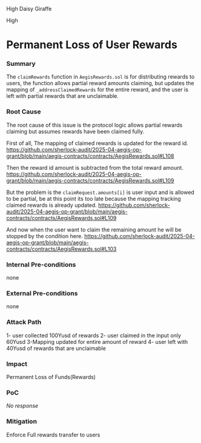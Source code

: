 High Daisy Giraffe

High

# Permanent Loss of User Rewards

### Summary

The `claimRewards` function in `AegisRewards.sol` is for distributing rewards to users, the function allows partial reward amounts claiming, but updates the mapping of `_addressClaimedRewards` for the entire reward, and the user is left with partial rewards that are unclaimable.

  

### Root Cause

The root cause of this issue is the protocol logic allows partial rewards claiming but assumes rewards have been claimed fully. 

First of all, The mapping of claimed rewards is updated for the reward id.
https://github.com/sherlock-audit/2025-04-aegis-op-grant/blob/main/aegis-contracts/contracts/AegisRewards.sol#L108

Then the reward id amount is subtracted from the total reward amount.
https://github.com/sherlock-audit/2025-04-aegis-op-grant/blob/main/aegis-contracts/contracts/AegisRewards.sol#L109



But the problem is the `claimRequest.amounts[i]` is user input and is allowed to be partial, be at this point its too late because the mapping tracking claimed rewards is already updated.
https://github.com/sherlock-audit/2025-04-aegis-op-grant/blob/main/aegis-contracts/contracts/AegisRewards.sol#L109





And now when the user want to claim the remaining amount he will be stopped by the condition here.
https://github.com/sherlock-audit/2025-04-aegis-op-grant/blob/main/aegis-contracts/contracts/AegisRewards.sol#L103

### Internal Pre-conditions

none

### External Pre-conditions

none

### Attack Path

1- user collected 100Yusd of rewards
2- user claimed in the input only 60Yusd 
3-Mapping updated for entire amount of reward
4- user left with 40Yusd of rewards that are unclaimable

### Impact

Permanent Loss of Funds(Rewards)

### PoC

_No response_

### Mitigation

Enforce Full rewards transfer to users